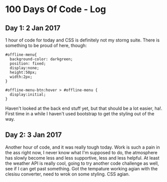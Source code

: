 # 100 Days Of Code - Log

## Day 1: 2 Jan 2017

1 hour of code for today and CSS is definitely not my storng suite.  There is something to be proud of here, though:

```
#offline-menu{
  background-color: darkgreen;
  position: fixed;
  display:none;
  height:50px;
  width:2px;
}

#offline-menu-btn:hover > #offline-menu {
  display:initial;
}
```
Haven't looked at the back end stuff yet, but that should be a lot easier, ha!.  First time in a while I haven't used bootstrap to get the styling out of the way.

## Day 2: 3 Jan 2017

Another hour of code, and it was really tough today.  Work is such a pain in the ass right now, I never know what I'm supposed to do, the atmosphere has slowly become less and less supportive, less and less helpful.  At least the weather API is really cool, going to try another code challenge as well, see if I can get past something.  Got the tempature working agian with the clesisu converter, need to wrok on some styling.  CSS agian.


